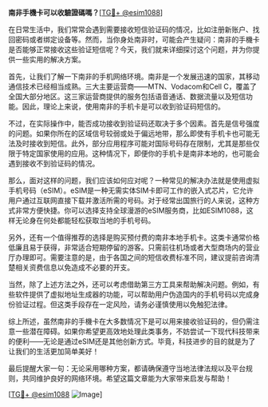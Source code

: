 **南非手機卡可以收驗證碼嗎？**[[TG💪+ @esim1088](https://t.me/s/esim1088)]

在日常生活中，我们常常会遇到需要接收短信验证码的情况，比如注册新账户、找回密码或者绑定设备等。然而，当你身处南非时，可能会产生疑问：南非的手機卡是否能够正常接收这些验证短信呢？今天，我们就来详细探讨这个问题，并为你提供一些实用的解决方案。

首先，让我们了解一下南非的手机网络环境。南非是一个发展迅速的国家，其移动通信技术已经相当成熟。三大主要运营商——MTN、Vodacom和Cell C，覆盖了全国大部分地区。这三家运营商提供的服务包括语音通话、数据流量以及短信功能。因此，理论上来说，使用南非的手机卡是可以收到验证码短信的。

不过，在实际操作中，能否成功接收到验证码还取决于多个因素。首先是信号强度的问题。如果你所在的区域信号较弱或处于偏远地带，那么即使有手机卡也可能无法及时接收到短信。此外，部分应用程序可能对国际号码存在限制，尤其是那些仅限于特定国家使用的应用。这种情况下，即便你的手机卡是南非本地的，也可能会遇到接收不到验证码的情况。

那么，面对这样的问题，我们应该如何应对呢？一种常见的解决办法就是使用虚拟手机号码（eSIM）。eSIM是一种无需实体SIM卡即可工作的嵌入式芯片，它允许用户通过互联网直接下载并激活所需的号码。对于经常出国旅行的人来说，这种方式非常方便快捷。你可以选择支持全球漫游的eSIM服务商，比如ESIM1088，这样无论身在何处都能轻松获取当地的手机号码。

另外，还有一个值得推荐的选择是购买预付费的南非本地手机卡。这类卡通常价格低廉且易于获得，非常适合短期停留的游客。只需前往机场或者大型商场内的营业厅办理即可。需要注意的是，由于各国之间的短信收费标准不同，建议提前咨询清楚相关资费信息以免造成不必要的开支。

当然，除了上述方法之外，还可以考虑借助第三方工具来帮助解决问题。例如，有些软件提供了虚拟地址生成器的功能，可以帮助用户伪造国内的手机号码以完成身份验证过程。但这类手段存在一定风险，请务必谨慎使用以免触犯法律。

综上所述，虽然南非的手機卡在大多数情况下是可以用来接收验证码的，但仍需注意一些潜在障碍。如果你希望更高效地处理此类事务，不妨尝试一下现代科技带来的便利——无论是通过eSIM还是其他创新方式。毕竟，科技进步的目的就是为了让我们的生活更加简单美好！

最后提醒大家一句：无论采用哪种方案，都请确保遵守当地法律法规以及平台规则，共同维护良好的网络环境。希望这篇文章能为大家带来启发与帮助！

[[TG💪+ @esim1088](https://t.me/s/esim1088) ![Image](https://i.postimg.cc/4NQfJmqS/Snipaste-2025-05-13-00-14-12.png)]